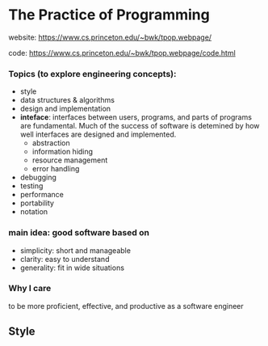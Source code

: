 # The Practice of Programming

website: https://www.cs.princeton.edu/~bwk/tpop.webpage/

code: https://www.cs.princeton.edu/~bwk/tpop.webpage/code.html

### Topics (to explore engineering concepts):
* style
* data structures & algorithms
* design and implementation
* **inteface**: interfaces between users, programs, and parts of programs are fundamental. Much of the success of software is detemined by how well interfaces are designed and implemented.
  - abstraction
  - information hiding
  - resource management
  - error handling
* debugging
* testing
* performance
* portability
* notation

### main idea: good software based on
* simplicity: short and manageable
* clarity: easy to understand
* generality: fit in wide situations

### Why I care
to be more proficient, effective, and productive as a software engineer

## Style
